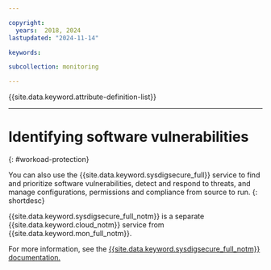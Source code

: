 ```yaml
---

copyright:
  years:  2018, 2024
lastupdated: "2024-11-14"

keywords:

subcollection: monitoring

---
```


{{site.data.keyword.attribute-definition-list}}

---

# Identifying software vulnerabilities
{: #workoad-protection}

You can also use the {{site.data.keyword.sysdigsecure_full}} service to find and prioritize software vulnerabilities, detect and respond to threats, and manage configurations, permissions and compliance from source to run.
{: shortdesc}

{{site.data.keyword.sysdigsecure_full_notm}} is a separate {{site.data.keyword.cloud_notm}} service from {{site.data.keyword.mon_full_notm}}.

For more information, see the [{{site.data.keyword.sysdigsecure_full_notm}} documentation.](/docs/workload-protection)
